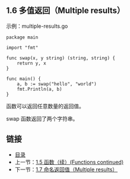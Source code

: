 ## 1.6 多值返回（Multiple results）

示例：multiple-results.go

	package main

	import "fmt"

	func swap(x, y string) (string, string) {
		return y, x
	}

	func main() {
		a, b := swap("hello", "world")
		fmt.Println(a, b)
	}

函数可以返回任意数量的返回值。

swap 函数返回了两个字符串。

## 链接
* [目录](https://github.com/alphaeye/go-zh/blob/master/directory.md)
* 上一节：[1.5 函数（续）(Functions continued)](https://github.com/alphaeye/go-zh/blob/master/01.05.md)
* 下一节：[1.7 命名返回值（Multiple results）](https://github.com/alphaeye/go-zh/blob/master/01.07.md)
